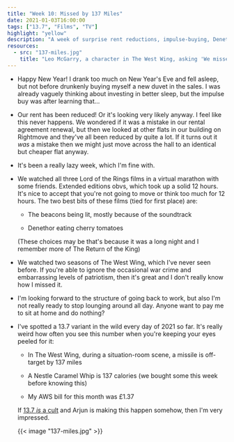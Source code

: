 ```yaml
---
title: "Week 10: Missed by 137 Miles"
date: 2021-01-03T16:00:00
tags: ["13.7", "Films", "TV"]
highlight: "yellow"
description: "A week of surprise rent reductions, impulse-buying, Denethor being bad at eating, and 45 hours in front of the TV."
resources:
  - src: "137-miles.jpg"
    title: "Leo McGarry, a character in The West Wing, asking 'We missed it by 137 miles?' and looking angry"
---
```


  * Happy New Year! I drank too much on New Year's Eve and fell asleep, but not before drunkenly buying myself a new duvet in the sales. I was already vaguely thinking about investing in better sleep, but the impulse buy was after learning that…

  * Our rent has been reduced! Or it's looking very likely anyway. I feel like this never happens. We wondered if it was a mistake in our rental agreement renewal, but then we looked at other flats in our building on Rightmove and they've all been reduced by quite a lot. If it turns out it _was_ a mistake then we might just move across the hall to an identical but cheaper flat anyway.

  * It's been a really lazy week, which I'm fine with.

  * We watched all three Lord of the Rings films in a virtual marathon with some friends. Extended editions obvs, which took up a solid 12 hours. It's nice to accept that you're not going to move or think too much for 12 hours. The two best bits of these films (tied for first place) are:

    * The beacons being lit, mostly because of the soundtrack

    * Denethor eating cherry tomatoes

    (These choices may be that's because it was a long night and I remember more of The Return of the King)

  * We watched two seasons of The West Wing, which I've never seen before. If you're able to ignore the occasional war crime and embarrassing levels of patriotism, then it's great and I don't really know how I missed it.

  * I'm looking forward to the structure of going back to work, but also I'm not really ready to stop lounging around all day. Anyone want to pay me to sit at home and do nothing?

  * I've spotted a 13.7 variant in the wild every day of 2021 so far. It's really weird how often you see this number when you're keeping your eyes peeled for it:

    * In The West Wing, during a situation-room scene, a missile is off-target by 137 miles

    * A Nestle Caramel Whip is 137 calories (we bought some this week before knowing this)

    * My AWS bill for this month was £1.37

    If [13.7 _is_ a cult](https://www.thegadhian.com/posts/signs-you-have-started-a-cult/) and Arjun is making this happen somehow, then I'm very impressed.

    {{< image "137-miles.jpg" >}}
